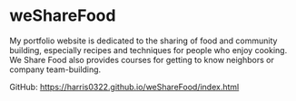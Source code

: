 # weShareFood

My portfolio website is dedicated to the sharing of food and community building, especially recipes and techniques for people who enjoy cooking. We Share Food also provides courses for getting to know neighbors or company team-building.

GitHub: https://harris0322.github.io/weShareFood/index.html



